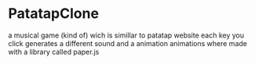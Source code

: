 # PatatapClone
a musical game (kind of) wich is simillar to patatap website
each key you click generates a different sound and a animation
animations where made with a library called paper.js
